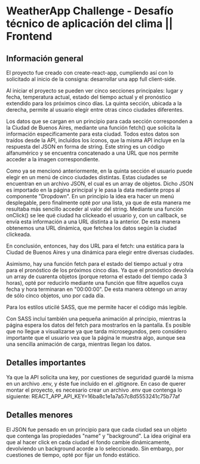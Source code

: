 # WeatherApp Challenge - Desafío técnico de aplicación del clima || Frontend 

## Información general

El proyecto fue creado con create-react-app, cumpliendo así con lo solicitado al inicio de la consigna: desarrollar una app full client-side.

Al iniciar el proyecto se pueden ver cinco secciones principales: lugar y fecha, temperatura actual, estado del tiempo actual y el pronóstico extendido para los próximos cinco días. La quinta sección, ubicada a la derecha, permite al usuario elegir entre otras cinco ciudades diferentes.

Los datos que se cargan en un principio para cada sección corresponden a la Ciudad de Buenos Aires, mediante una función fetch() que solicita la información específicamente para esta ciudad. Todos estos datos son traídos desde la API, incluídos los íconos, que la misma API incluye en la respuesta del JSON en forma de string. Este string es un código alfanumérico y se encuentra concatenado a una URL que nos permite acceder a la imagen correspondiente.

Como ya se mencionó anteriormente, en la quinta sección el usuario puede elegir en un menú de cinco ciudades distintas. Estas ciudades se encuentran en un archivo JSON, el cual es un array de objetos. Dicho JSON es importado en la página principal y le pasa la data mediante props al componente "Dropdown". En un principio la idea era hacer un menú desplegable, pero finalmente opté por una lista, ya que de esta manera me resultaba más sencillo acceder al valor del string. Mediante una función onClick() se lee qué ciudad ha clickeado el usuario y, con un callback, se envía esta información a una URL distinta a la anterior. De esta manera obtenemos una URL dinámica, que fetchea los datos según la ciudad clickeada.

En conclusión, entonces, hay dos URL para el fetch: una estática para la Ciudad de Buenos Aires y una dinámica para elegir entre diversas ciudades.

Asimismo, hay una función fetch para el estado del tiempo actual y otra para el pronóstico de los próximos cinco días. Ya que el pronóstico devolvía un array de cuarenta objetos (porque retorna el estado del tiempo cada 3 horas), opté por reducirlo mediante una función que filtre aquellos cuya fecha y hora terminaran en "00:00:00". De esta manera obtengo un array de sólo cinco objetos, uno por cada día.

Para los estilos uticilé SASS, que me permite hacer el código más legible.

Con SASS incluí también una pequeña animación al principio, mientras la página espera los datos del fetch para mostrarlos en la pantalla. Es posible que no llegue a visualizarse ya que tarda microsegundos, pero considero importante que el usuario vea que la página le muestra algo, aunque sea una sencilla animación de carga, mientras llegan los datos.

## Detalles importantes 
Ya que la API solicita una key, por cuestiones de seguridad guardé la misma en un archivo .env, y éste fue incluído en el .gitignore.
En caso de querer montar el proyecto, es necesario crear un archivo .env que contenga lo siguiente:
REACT_APP_API_KEY=16ba8c1e1a7a57c8d5553241c75b77af

## Detalles menores 
El JSON fue pensado en un principio para que cada ciudad sea un objeto que contenga las propiedades "name" y "background". La idea original era que al hacer click en cada ciudad el fondo cambie dinámicamente, devolviendo un background acorde a lo seleccionado. Sin embargo, por cuestiones de tiempo, opté por fijar un fondo estático.
